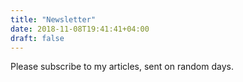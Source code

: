 ```yaml
---
title: "Newsletter"
date: 2018-11-08T19:41:41+04:00
draft: false
---
```


Please subscribe to my articles, sent on random days.
